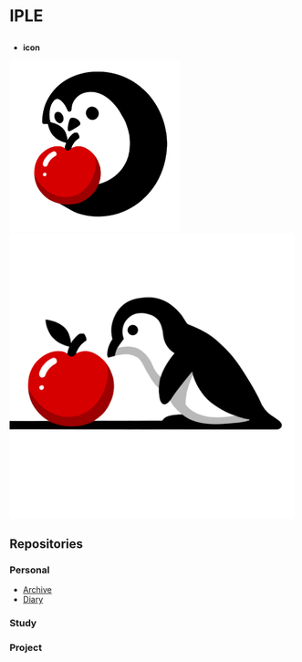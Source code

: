 # IPLE
 
## 
* **icon**   
<img src="_image/icon.png" width="300">   
<img src="_image/icon2.png" width="500"> 







## Repositories 
### Personal
* [Archive]()
* [Diary]()

### Study 

### Project 